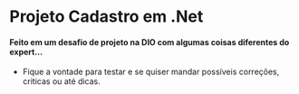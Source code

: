 # Projeto Cadastro em .Net 

#### Feito em um desafio de projeto na DIO com algumas coisas diferentes do expert...

- Fique a vontade para testar e se quiser mandar possíveis correções, criticas ou até dicas.

